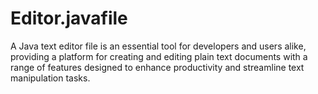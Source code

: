 # Editor.javafile
A Java text editor file is an essential tool for developers and users alike, providing a platform for creating and editing plain text documents with a range of features designed to enhance productivity and streamline text manipulation tasks.
